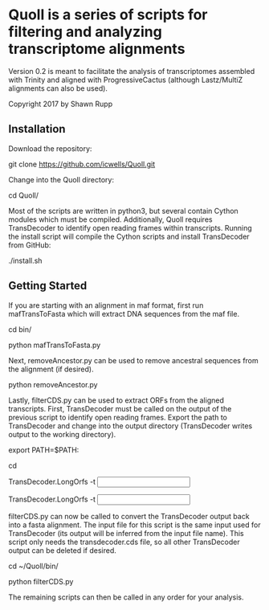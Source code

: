 # Quoll is a series of scripts for filtering and analyzing transcriptome alignments
Version 0.2 is meant to facilitate the analysis of transcriptomes assembled with 
Trinity and aligned with ProgressiveCactus (although Lastz/MultiZ alignments can 
also be used). 

Copyright 2017 by Shawn Rupp

## Installation
Download the repository:

git clone https://github.com/icwells/Quoll.git

Change into the Quoll directory:

cd Quoll/

Most of the scripts are written in python3, but several contain Cython modules which
must be compiled. Additionally, Quoll requires TransDecoder to identify open reading 
frames within transcripts. Running the install script will compile the Cython scripts 
and install TransDecoder from GitHub:

./install.sh

## Getting Started
If you are starting with an alignment in maf format, first run mafTransToFasta which 
will extract DNA sequences from the maf file.

cd bin/

python mafTransToFasta.py <path to input file>

Next, removeAncestor.py can be used to remove ancestral sequences from the alignment (if desired).

python removeAncestor.py <path to input file>

Lastly, filterCDS.py can be used to extract ORFs from the aligned transcripts. First, 
TransDecoder must be called on the output of the previous script to identify open reading 
frames. Export the path to TransDecoder and change into the output directory (TransDecoder 
writes output to the working directory).

export PATH=$PATH:<path to TransDecoder directory>

cd <output directory>

TransDecoder.LongOrfs -t <input file>

TransDecoder.LongOrfs -t <input file>

filterCDS.py can now be called to convert the TransDecoder output back into a fasta 
alignment. The input file for this script is the same input used for TransDecoder 
(its output will be inferred from the input file name). This script only needs the 
transdecoder.cds file, so all other TransDecoder output can be deleted if desired.

cd ~/Quoll/bin/

python filterCDS.py <path to input file>

The remaining scripts can then be called in any order for your analysis.
